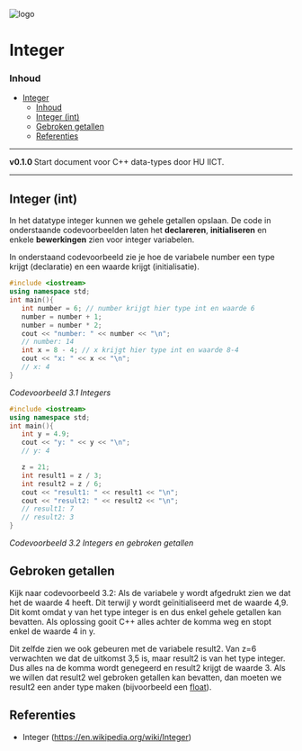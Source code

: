 ![logo](.svg) [](logo-id)

# Integer[](title-id)

### Inhoud[](toc-id)

- [Integer](#integer)
    - [Inhoud](#inhoud)
  - [Integer (int)](#integer-int)
  - [Gebroken getallen](#gebroken-getallen)
  - [Referenties](#referenties)

---

**v0.1.0 [](version-id)** Start document voor C++ data-types door HU IICT[](author-id).

---

## Integer (int)

In het datatype integer kunnen we gehele getallen opslaan. De code in onderstaande codevoorbeelden laten het **declareren**, **initialiseren** en enkele **bewerkingen** zien voor integer variabelen.

In onderstaand codevoorbeeld zie je hoe de variabele number een type krijgt (declaratie) en een waarde krijgt (initialisatie).

```c++
#include <iostream>
using namespace std;
int main(){
   int number = 6; // number krijgt hier type int en waarde 6
   number = number + 1;
   number = number * 2;
   cout << "number: " << number << "\n";
   // number: 14
   int x = 8 - 4; // x krijgt hier type int en waarde 8-4
   cout << "x: " << x << "\n";
   // x: 4
}
```
*Codevoorbeeld 3.1 Integers*

```c++
#include <iostream>
using namespace std;
int main(){
   int y = 4.9;
   cout << "y: " << y << "\n";
   // y: 4

   z = 21;
   int result1 = z / 3;
   int result2 = z / 6;
   cout << "result1: " << result1 << "\n";
   cout << "result2: " << result2 << "\n";
   // result1: 7
   // result2: 3
}
```
*Codevoorbeeld 3.2 Integers en gebroken getallen*

## Gebroken getallen
Kijk naar codevoorbeeld 3.2:
Als de variabele y wordt afgedrukt zien we dat het de waarde 4 heeft. Dit terwijl y wordt geïnitialiseerd met de waarde 4,9. Dit komt omdat y van het type integer is en dus enkel gehele getallen kan bevatten. Als oplossing gooit C++ alles achter de komma weg en stopt enkel de waarde 4 in y.

Dit zelfde zien we ook gebeuren met de variabele result2. Van z=6 verwachten we dat de uitkomst 3,5 is, maar result2 is van het type integer. Dus alles na de komma wordt genegeerd en result2 krijgt de waarde 3. Als we willen dat result2 wel gebroken
getallen kan bevatten, dan moeten we result2 een ander type maken (bijvoorbeeld een [float](../float/README.md)).

## Referenties

- Integer (<https://en.wikipedia.org/wiki/Integer>)
